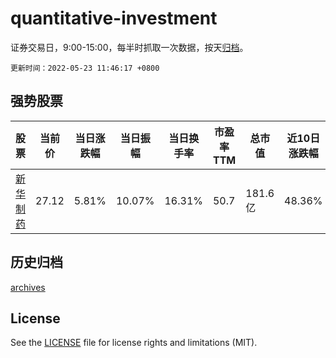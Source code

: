 # quantitative-investment

证券交易日，9:00-15:00，每半时抓取一次数据，按天[归档](archives)。

`更新时间：2022-05-23 11:46:17 +0800`

## 强势股票

|股票|当前价|当日涨跌幅|当日振幅|当日换手率|市盈率TTM|总市值|近10日涨跌幅|
|----|----|----|----|----|----|----|----|
|[新华制药](https://xueqiu.com/S/SZ000756)|27.12|5.81%|10.07%|16.31%|50.7|181.6亿|48.36%|

## 历史归档

[archives](archives)

## License

See the [LICENSE](LICENSE) file for license rights and limitations (MIT).
